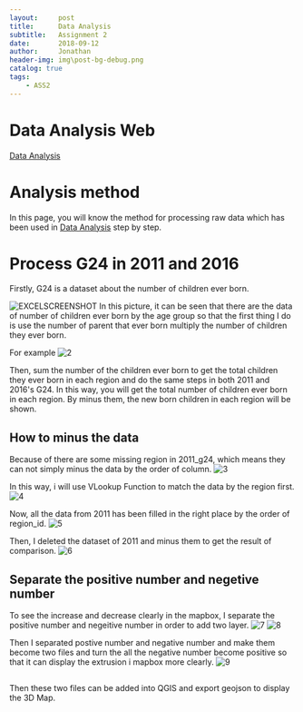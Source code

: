 ```yaml
---
layout:     post
title:      Data Analysis
subtitle:   Assignment 2
date:       2018-09-12
author:     Jonathan
header-img: img\post-bg-debug.png
catalog: true
tags:
    - ASS2
---
```

# Data Analysis Web
[Data Analysis](https://www.ass2.jonathan1230.top/analysis)

# Analysis method
In this page, you will know the method for processing raw data which has been used in [Data Analysis](https://www.ass2.jonathan1230.top/analysis) step by step.

# Process G24 in 2011 and 2016
Firstly, G24 is a dataset about the number of children ever born.

![EXCELSCREENSHOT](https://previews.dropbox.com/p/thumb/AAIz4q-DxmxfFu8KnGE0G9b5cXVXifGB3PbX0t1y7DulMO8EQzHlHKqWZE57Da094r3yNVdLQ2WYRTje-PP0INR3Zgt5U6ZEdAfm64zXYrRxKwAtugu2AaRD44eghjJF2NCrBaBUANBCvcNmxGvq35e31YnXiiWpa_CWAgynWt7PkhY7jq2LidOieLnRBDo9C4Q/p.jpeg?size=1280x960&size_mode=3)
In this picture, it can be seen that there are the data of number of children ever born by the age group so that the first thing I do is use the number of parent that ever born multiply the number of children they ever born. 

For example
![2](https://previews.dropbox.com/p/thumb/AAIrBgX4v2Cu1_Pb6cFnksfRuNKFGHY8OKQ7z9zQV5RZGwOGWfaGkinzalBQ97kLjmChV595HoNF8b3IOFg3DUI8sACjYMOuKsaSQgWLB1hy9UX7ovMrcWxsnaRkovwAd1skLus-rpMY84G7Nur_sz4cu2BQO7Fpg_qC-JSPXe2DHg/p.jpeg?size=1280x960&size_mode=3)

Then, sum the number of the children ever born to get the total children they ever born in each region and do the same steps in both 2011 and 2016's G24. In this way, you will get the total number of children ever born in each region. By minus them, the new born children in each region will be shown.

## How to minus the data
Because of there are some missing region in 2011_g24, which means they can not simply minus the data by the order of column.
![3](https://previews.dropbox.com/p/thumb/AAIKKnH0wLx_DH96TQ2pbr4hHIus0_ONmhHzq1F9WGd8cCk3epxMThvtSwxM5CsERPRIKuM0iVAHepHnFbcneybuKIBj0cyVGdkWeL7cRz3YBuMc7hKepJPVTpuYcLjRgp6BKcahPfT9QhzbVDp3sAVLazUZXRI2czPAf8L2cxRgWRSKecK-bLA76KMy--Oh3cA/p.jpeg?size=1280x960&size_mode=3)

In this way, i will use VLookup Function to match the data by the region first.
![4](https://previews.dropbox.com/p/thumb/AAJ35JbeeJmo9RanPU-AFhoPAnUOYO63QWCsU9VyWSjRkCKShitwfktYe3Atu4dENHXlcZJwuFAcw5g4lJZBf2ANCs0ZnGXl4Ej6dz_hKgeujO3_7DDK9z2h4diFYHydTp__cWaPFfZc7ZC9HqZkyrYcNMSaGE0kvAj72Lr-GHhygRGtpJcvqKRHT40FiTVCLnw/p.jpeg?size=1280x960&size_mode=3)

Now, all the data from 2011 has been filled in the right place by the order of region_id. 
![5](https://previews.dropbox.com/p/thumb/AAKx0Ro24_Bj4VAX3bFTeHr332r7CIrijSZfximpcTcc0SkKsrU1Tai5HeYhQm0AcY4la0bkXVdS17Lbs9g-fp-4YCepKv2PS5vSjYquoJI69_qJ4j52K2gbsyfrD3C0Heib9ISvcqc39_BVEYsTTuMYuB8kGz16ZLarDHx7QGkbmGgmfdBMmur8eKZeImBE9uM/p.jpeg?size=1280x960&size_mode=3)

Then, I deleted the dataset of 2011 and minus them to get the result of comparison.
![6](https://previews.dropbox.com/p/thumb/AAJvDihzE5vAdMPsA1Vaw53DcHQIBfuLJMIJO9NAEmIsr7lVNYKNmuzv_DRICn2YovoPqbs4ro0njRCMJ3RAVQcHvWGiEJEb_v2QTM_KOXEKVfmHDknSZj_KH0SYygyQx6686Bk_e8Xd5UVRQLnLQtfIxz4CrQcpRGSX6dVwmNEQuBwISyAlF0280_u8Pk7LrQ4/p.jpeg?size=1280x960&size_mode=3)

## Separate the positive number and negetive number
To see the increase and decrease clearly in the mapbox, I separate the positive number and negeitive number in order to add two layer.
![7](https://previews.dropbox.com/p/thumb/AALjrBIKnrqHWz4gAh7ZEYc2Don4wEoYmzgQJY1DJWsTj3gw8KNga_m62ftT6SBDSsTrzcmvBUKEqn3awUwSzwCHJTPHr_i39jyEyCl-4pthF1AyH67tdB4F8BtuYfXbFtT_F9Q1XbDJImdLJfUxdlJl4RPKQK14AkLhXsnehpoXZIeev3v82piIFQOKdwEhUWk/p.jpeg?size=1280x960&size_mode=3)
![8](https://previews.dropbox.com/p/thumb/AAKeQNvIaIU8nclEePiOq4nlqIawnpUaqxrMaanx-LACy95a7njgfWtd1z-nFssogy-pfAOz5-9etjoRRPQUxL_crL57cHNlLJXEcoyaav_sDauXPapqUJj643cLbbPdCrEKBmyUtQB0Y1MTo3hDnjET0F7Dhh2WxHucJy4aGunlHucQF1wGhTbuBNlsIcsD90g/p.jpeg?size=1280x960&size_mode=3)

Then I separated postive number and negative number and make them become two files and turn the all the negative number become positive so that it can display the extrusion i mapbox more clearly.
![9](https://previews.dropbox.com/p/thumb/AALJuY_Cozc41JiTCpsD3vHbl_PpfpuTAG6sZmGPwlnw7tR0P_x7a4UB94Yrz4AVorwSVbG0DfhkIaHUczpwXwS6aDs-iA0kb7yt6Z88FqaKk1xXkOpJ3ZqFDJfm1dhaJ8nj8E-DzRfHUsS65yms0MjT0X6awr_REYFysXiyp4Pgs52SiDmVim5EYTeRlerYXjY/p.jpeg?size=1280x960&size_mode=3)

##
Then these two files can be added into QGIS and export geojson to display the 3D Map.






    
